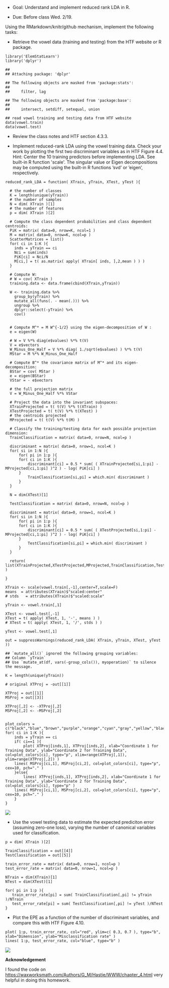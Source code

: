 -   Goal: Understand and implement reduced rank LDA in R.

-   Due: Before class Wed. 2/19.

Using the RMarkdown/knitr/github mechanism, implement the following
tasks:

-   Retrieve the vowel data (training and testing) from the HTF website
    or R package.

<!-- -->

    library('ElemStatLearn')
    library('dplyr')

    ## 
    ## Attaching package: 'dplyr'

    ## The following objects are masked from 'package:stats':
    ## 
    ##     filter, lag

    ## The following objects are masked from 'package:base':
    ## 
    ##     intersect, setdiff, setequal, union

    ## read vowel training and testing data from HTF website
    data(vowel.train)
    data(vowel.test)

-   Review the class notes and HTF section 4.3.3.

-   Implement reduced-rank LDA using the vowel training data. Check your
    work by plotting the first two discriminant variables as in HTF
    Figure 4.4.  
    Hint: Center the 10 training predictors before implementing LDA. See
    built-in R function 'scale'. The singular value or Eigen
    decompositions may be computed using the built-in R functions ’svd’
    or ’eigen’, respectively.

<!-- -->

    reduced_rank_LDA = function( XTrain, yTrain, XTest, yTest ){
      
      # the number of classes 
      K = length(unique(yTrain)) 
      # the number of samples
      N = dim( XTrain )[1] 
      # the number of features
      p = dim( XTrain )[2] 
      
      # Compute the class dependent probabilities and class dependent centroids: 
      PiK = matrix( data=0, nrow=K, ncol=1 )
      M = matrix( data=0, nrow=K, ncol=p )
      ScatterMatrices = list()
      for( ci in 1:K ){
        inds = yTrain == ci
        Nci = sum(inds)
        PiK[ci] = Nci/N
        M[ci,] = t( as.matrix( apply( XTrain[ inds, ],2,mean ) ) )
      }

      # Compute W:
      # W = cov( XTrain ) 
      training.data <- data.frame(cbind(XTrain,yTrain))
      
      W <- training.data %>% 
        group_by(yTrain) %>%
        mutate_all(funs(. - mean(.))) %>%
        ungroup %>%
        dplyr::select(-yTrain) %>%
        cov()
      
      
      # Compute M^* = M W^{-1/2} using the eigen-decomposition of W :
      e = eigen(W)
      
      # W = V %*% diag(e$values) %*% t(V)
      V = e$vectors 
      W_Minus_One_Half = V %*% diag( 1./sqrt(e$values) ) %*% t(V) 
      MStar = M %*% W_Minus_One_Half 

      # Compute B^* the covariance matrix of M^* and its eigen-decomposition:
      BStar = cov( MStar )
      e = eigen(BStar)
      VStar = - e$vectors 

      # the full projection matrix
      V = W_Minus_One_Half %*% VStar 
      
      # Project the data into the invariant subspaces:
      XTrainProjected = t( t(V) %*% t(XTrain) )
      XTestProjected = t( t(V) %*% t(XTest) )
      # the centroids projected
      MProjected = t( t(V) %*% t(M) ) 

      # Classify the training/testing data for each possible projection dimension:
      TrainClassification = matrix( data=0, nrow=N, ncol=p ) 

      discriminant = matrix( data=0, nrow=1, ncol=K )
      for( si in 1:N ){ 
          for( pi in 1:p ){ 
          for( ci in 1:K ){ 
              discriminant[ci] = 0.5 * sum( ( XTrainProjected[si,1:pi] - MProjected[ci,1:pi] )^2 ) - log( PiK[ci] )
          }
              TrainClassification[si,pi] = which.min( discriminant )
          }
      } 

      N = dim(XTest)[1]
      
      TestClassification = matrix( data=0, nrow=N, ncol=p ) 

      discriminant = matrix( data=0, nrow=1, ncol=K )
      for( si in 1:N ){ 
          for( pi in 1:p ){ 
          for( ci in 1:K ){ 
              discriminant[ci] = 0.5 * sum( ( XTestProjected[si,1:pi] - MProjected[ci,1:pi] )^2 ) - log( PiK[ci] )
          }
              TestClassification[si,pi] = which.min( discriminant )
          }
      } 
      
      return( list(XTrainProjected,XTestProjected,MProjected,TrainClassification,TestClassification) )

    }

    XTrain <- scale(vowel.train[,-1],center=T,scale=F)
    means  = attributes(XTrain)$"scaled:center"
    # stds   = attributes(XTrain)$"scaled:scale"

    yTrain <- vowel.train[,1]

    XTest <- vowel.test[,-1]
    XTest = t( apply( XTest, 1, '-', means ) ) 
    # XTest = t( apply( XTest, 1, '/', stds ) ) 

    yTest <- vowel.test[,1]

    out = suppressWarnings(reduced_rank_LDA( XTrain, yTrain, XTest, yTest ))

    ## `mutate_all()` ignored the following grouping variables:
    ## Column `yTrain`
    ## Use `mutate_at(df, vars(-group_cols()), myoperation)` to silence the message.

    K = length(unique(yTrain)) 

    # original XTProj = -out[[1]]

    XTProj = out[[1]]
    MSProj = out[[3]]

    XTProj[,2] <- -XTProj[,2] 
    MSProj[,2] <- -MSProj[,2] 


    plot_colors = c("black","blue","brown","purple","orange","cyan","gray","yellow","black","red","green")
    for( ci in 1:K ){
        inds = yTrain == ci
        if( ci==1 ){
            plot( XTProj[inds,1], XTProj[inds,2], xlab="Coordinate 1 for Training Data", ylab="Coordinate 2 for Training Data", col=plot_colors[ci], type="p", xlim=range(XTProj[,1]), ylim=range(XTProj[,2]) )       
        lines( MSProj[ci,1], MSProj[ci,2], col=plot_colors[ci], type="p", cex=10, pch="." )
        }else{
            lines( XTProj[inds,1], XTProj[inds,2], xlab="Coordinate 1 for Training Data", ylab="Coordinate 2 for Training Data", col=plot_colors[ci], type="p" )
        lines( MSProj[ci,1], MSProj[ci,2], col=plot_colors[ci], type="p", cex=10, pch="." )    
        }
    }

![](Homework3_files/figure-markdown_strict/recreate%20the%20plot%204.4-1.png)

-   Use the vowel testing data to estimate the expected prediciton error
    (assuming zero-one loss), varying the number of canonical variables
    used for classification.

<!-- -->

    p = dim( XTrain )[2] 

    TrainClassification = out[[4]]
    TestClassification = out[[5]]

    train_error_rate = matrix( data=0, nrow=1, ncol=p )
    test_error_rate = matrix( data=0, nrow=1, ncol=p )

    NTrain = dim(XTrain)[1]
    NTest = dim(XTest)[1]

    for( pi in 1:p ){
       train_error_rate[pi] = sum( TrainClassification[,pi] != yTrain )/NTrain
       test_error_rate[pi] = sum( TestClassification[,pi] != yTest )/NTest
    }

-   Plot the EPE as a function of the number of discriminant variables,
    and compare this with HTF Figure 4.10.

<!-- -->

    plot( 1:p, train_error_rate, col="red", ylim=c( 0.3, 0.7 ), type="b", xlab="Dimension", ylab="Misclassification rate" ) 
    lines( 1:p, test_error_rate, col="blue", type="b" )

![](Homework3_files/figure-markdown_strict/recreate%20figure%204.10-1.png)

**Acknowledgement**

I found the code on
<https://waxworksmath.com/Authors/G_M/Hastie/WWW/chapter_4.html> very
helpful in doing this homework.
